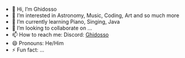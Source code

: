 - 👋 Hi, I’m Ghidosso
- 👀 I’m interested in Astronomy, Music, Coding, Art and so much more
- 🌱 I’m currently learning Piano, Singing, Java
- 💞️ I’m looking to collaborate on ...
- 📫 How to reach me: Discord: [Ghidosso](https://discord.com/channels/@me/853702778115719198)
- 😄 Pronouns: He/Him
- ⚡ Fun fact: ...
